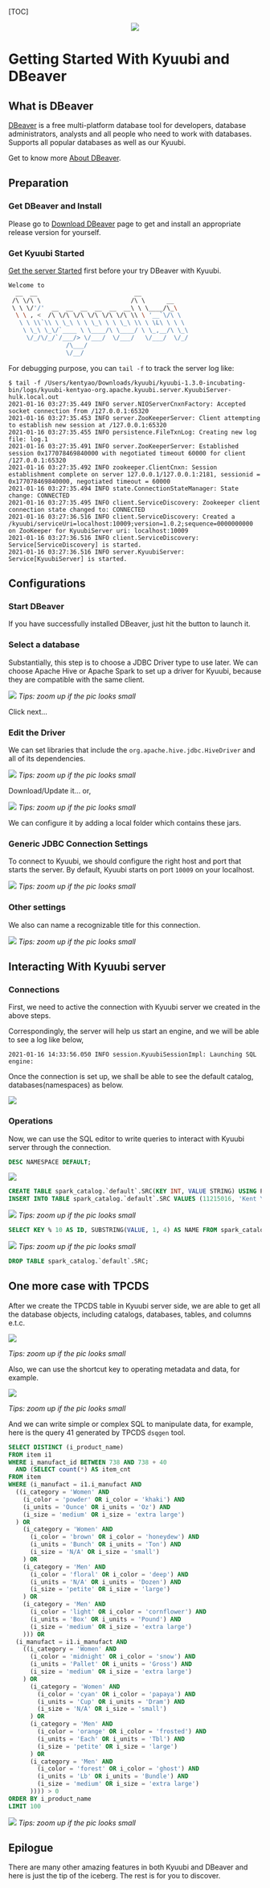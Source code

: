 [TOC]

<div align=center>

![](https://kyuubi.readthedocs.io/en/v1.3.1-incubating/_images/kyuubi_logo.png)

</div>

# Getting Started With Kyuubi and DBeaver

## What is DBeaver

[DBeaver](https://dbeaver.io/) is a free multi-platform database tool for developers, database administrators, analysts and all people who need to work with databases.
Supports all popular databases as well as our Kyuubi.

Get to know more [About DBeaver](https://github.com/dbeaver/dbeaver/wiki).

## Preparation

### Get DBeaver and Install

Please go to [Download DBeaver](https://dbeaver.io/download/) page to get and install an appropriate release version for yourself.

### Get Kyuubi Started

[Get the server Started]($Getting-Started-With-Kyuubi) first before your try DBeaver with Kyuubi.

```bash
Welcome to
  __  __                           __
 /\ \/\ \                         /\ \      __
 \ \ \/'/'  __  __  __  __  __  __\ \ \____/\_\
  \ \ , <  /\ \/\ \/\ \/\ \/\ \/\ \\ \ '__`\/\ \
   \ \ \\`\\ \ \_\ \ \ \_\ \ \ \_\ \\ \ \L\ \ \ \
    \ \_\ \_\/`____ \ \____/\ \____/ \ \_,__/\ \_\
     \/_/\/_/`/___/> \/___/  \/___/   \/___/  \/_/
                /\___/
                \/__/
```

For debugging purpose, you can `tail -f` to track the server log like:

```logtalk
$ tail -f /Users/kentyao/Downloads/kyuubi/kyuubi-1.3.0-incubating-bin/logs/kyuubi-kentyao-org.apache.kyuubi.server.KyuubiServer-hulk.local.out
2021-01-16 03:27:35.449 INFO server.NIOServerCnxnFactory: Accepted socket connection from /127.0.0.1:65320
2021-01-16 03:27:35.453 INFO server.ZooKeeperServer: Client attempting to establish new session at /127.0.0.1:65320
2021-01-16 03:27:35.455 INFO persistence.FileTxnLog: Creating new log file: log.1
2021-01-16 03:27:35.491 INFO server.ZooKeeperServer: Established session 0x177078469840000 with negotiated timeout 60000 for client /127.0.0.1:65320
2021-01-16 03:27:35.492 INFO zookeeper.ClientCnxn: Session establishment complete on server 127.0.0.1/127.0.0.1:2181, sessionid = 0x177078469840000, negotiated timeout = 60000
2021-01-16 03:27:35.494 INFO state.ConnectionStateManager: State change: CONNECTED
2021-01-16 03:27:35.495 INFO client.ServiceDiscovery: Zookeeper client connection state changed to: CONNECTED
2021-01-16 03:27:36.516 INFO client.ServiceDiscovery: Created a /kyuubi/serviceUri=localhost:10009;version=1.0.2;sequence=0000000000 on ZooKeeper for KyuubiServer uri: localhost:10009
2021-01-16 03:27:36.516 INFO client.ServiceDiscovery: Service[ServiceDiscovery] is started.
2021-01-16 03:27:36.516 INFO server.KyuubiServer: Service[KyuubiServer] is started.
```

## Configurations
### Start DBeaver

If you have successfully installed DBeaver, just hit the button to launch it.

### Select a database

Substantially, this step is to choose a JDBC Driver type to use later.
We can choose Apache Hive or Apache Spark to set up a driver for Kyuubi, because they are compatible with the same client.

![](https://kyuubi.readthedocs.io/en/v1.3.1-incubating/_images/dbeaver_connnect_to_database.png)
*Tips: zoom up if the pic looks small*

Click next...

### Edit the Driver

We can set libraries that include the `org.apache.hive.jdbc.HiveDriver` and all of its dependencies.

![](https://kyuubi.readthedocs.io/en/v1.3.1-incubating/_images/download_driver.png)
*Tips: zoom up if the pic looks small*

Download/Update it... or,

![](https://kyuubi.readthedocs.io/en/v1.3.1-incubating/_images/dbeaver_connnect_to_database_driver.png)
*Tips: zoom up if the pic looks small*

We can configure it by adding a local folder which contains these jars.

### Generic JDBC Connection Settings

To connect to Kyuubi, we should configure the right host and port that starts the server.
By default, Kyuubi starts on port `10009` on your localhost.

![](https://kyuubi.readthedocs.io/en/v1.3.1-incubating/_images/dbeaver_connnect_to_database_port.png)
*Tips: zoom up if the pic looks small*

### Other settings

We also can name a recognizable title for this connection.

![](https://kyuubi.readthedocs.io/en/v1.3.1-incubating/_images/dbeaver_connnect_to_database_connection.png)
*Tips: zoom up if the pic looks small*

## Interacting With Kyuubi server

### Connections

First, we need to active the connection with Kyuubi server we created in the above steps.

Correspondingly, the server will help us start an engine, and we will be able to see a log like below,

```logtalk
2021-01-16 14:33:56.050 INFO session.KyuubiSessionImpl: Launching SQL engine:
```
Once the connection is set up, we shall be able to see the default catalog, databases(namespaces) as below.

![](https://kyuubi.readthedocs.io/en/v1.3.1-incubating/_images/connected.png)

### Operations

Now, we can use the SQL editor to write queries to interact with Kyuubi server through the connection.

```sql
DESC NAMESPACE DEFAULT;
```
![](https://kyuubi.readthedocs.io/en/v1.3.1-incubating/_images/desc_database.png)

```sql
CREATE TABLE spark_catalog.`default`.SRC(KEY INT, VALUE STRING) USING PARQUET;
INSERT INTO TABLE spark_catalog.`default`.SRC VALUES (11215016, 'Kent Yao');
```
![](https://kyuubi.readthedocs.io/en/v1.3.1-incubating/_images/metadata.png)
*Tips: zoom up if the pic looks small*

```sql
SELECT KEY % 10 AS ID, SUBSTRING(VALUE, 1, 4) AS NAME FROM spark_catalog.`default`.SRC;
```
![](https://kyuubi.readthedocs.io/en/v1.3.1-incubating/_images/query.png)
*Tips: zoom up if the pic looks small*

```sql
DROP TABLE spark_catalog.`default`.SRC;
```

## One more case with TPCDS

After we create the TPCDS table in Kyuubi server side, we are able to get all the database objects, including catalogs, databases, tables, and columns e.t.c.

![](https://kyuubi.readthedocs.io/en/v1.3.1-incubating/_images/tpcds_schema.png)

*Tips: zoom up if the pic looks small*

Also, we can use the shortcut key to operating metadata and data, for example.

![](https://kyuubi.readthedocs.io/en/v1.3.1-incubating/_images/dbeaver_connnect_to_database.png)

*Tips: zoom up if the pic looks small*

And we can write simple or complex SQL to manipulate data, for example, here is the query 41 generated by TPCDS `dsqgen` tool.

```sql
SELECT DISTINCT (i_product_name)
FROM item i1
WHERE i_manufact_id BETWEEN 738 AND 738 + 40
  AND (SELECT count(*) AS item_cnt
FROM item
WHERE (i_manufact = i1.i_manufact AND
  ((i_category = 'Women' AND
    (i_color = 'powder' OR i_color = 'khaki') AND
    (i_units = 'Ounce' OR i_units = 'Oz') AND
    (i_size = 'medium' OR i_size = 'extra large')
  ) OR
    (i_category = 'Women' AND
      (i_color = 'brown' OR i_color = 'honeydew') AND
      (i_units = 'Bunch' OR i_units = 'Ton') AND
      (i_size = 'N/A' OR i_size = 'small')
    ) OR
    (i_category = 'Men' AND
      (i_color = 'floral' OR i_color = 'deep') AND
      (i_units = 'N/A' OR i_units = 'Dozen') AND
      (i_size = 'petite' OR i_size = 'large')
    ) OR
    (i_category = 'Men' AND
      (i_color = 'light' OR i_color = 'cornflower') AND
      (i_units = 'Box' OR i_units = 'Pound') AND
      (i_size = 'medium' OR i_size = 'extra large')
    ))) OR
  (i_manufact = i1.i_manufact AND
    ((i_category = 'Women' AND
      (i_color = 'midnight' OR i_color = 'snow') AND
      (i_units = 'Pallet' OR i_units = 'Gross') AND
      (i_size = 'medium' OR i_size = 'extra large')
    ) OR
      (i_category = 'Women' AND
        (i_color = 'cyan' OR i_color = 'papaya') AND
        (i_units = 'Cup' OR i_units = 'Dram') AND
        (i_size = 'N/A' OR i_size = 'small')
      ) OR
      (i_category = 'Men' AND
        (i_color = 'orange' OR i_color = 'frosted') AND
        (i_units = 'Each' OR i_units = 'Tbl') AND
        (i_size = 'petite' OR i_size = 'large')
      ) OR
      (i_category = 'Men' AND
        (i_color = 'forest' OR i_color = 'ghost') AND
        (i_units = 'Lb' OR i_units = 'Bundle') AND
        (i_size = 'medium' OR i_size = 'extra large')
      )))) > 0
ORDER BY i_product_name
LIMIT 100
```

![](https://kyuubi.readthedocs.io/en/v1.3.1-incubating/_images/query41_result.png)
*Tips: zoom up if the pic looks small*

## Epilogue

There are many other amazing features in both Kyuubi and DBeaver and here is just the tip of the iceberg.
The rest is for you to discover.

